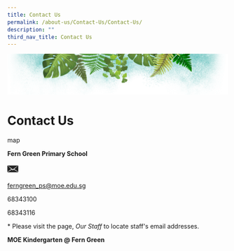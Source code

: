 ```yaml
---
title: Contact Us
permalink: /about-us/Contact-Us/Contact-Us/
description: ""
third_nav_title: Contact Us
---
```



![](/images/Banner.png)

# **Contact Us**

map

**Fern Green Primary School**



<img src="/images/mail.png" style="width:5%">

[ferngreen\_ps@moe.edu.sg](mailto:ferngreen_ps@moe.edu.sg)

68343100

68343116

\* Please visit the page, _Our Staff_ to locate staff's email addresses.

**MOE Kindergarten @ Fern Green**